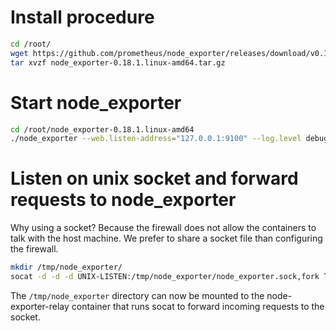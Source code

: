 # Install procedure
```bash
cd /root/
wget https://github.com/prometheus/node_exporter/releases/download/v0.18.1/node_exporter-0.18.1.linux-amd64.tar.gz
tar xvzf node_exporter-0.18.1.linux-amd64.tar.gz
```

# Start node_exporter
```bash
cd /root/node_exporter-0.18.1.linux-amd64
./node_exporter --web.listen-address="127.0.0.1:9100" --log.level debug
```

# Listen on unix socket and forward requests to node_exporter
Why using a socket?
Because the firewall does not allow the containers to talk with the host machine.
We prefer to share a socket file than configuring the firewall.

```bash
mkdir /tmp/node_exporter/
socat -d -d -d UNIX-LISTEN:/tmp/node_exporter/node_exporter.sock,fork TCP4:127.0.0.1:9100
```

The `/tmp/node_exporter` directory can now be mounted to the node-exporter-relay container that runs socat to forward incoming requests to the socket.
